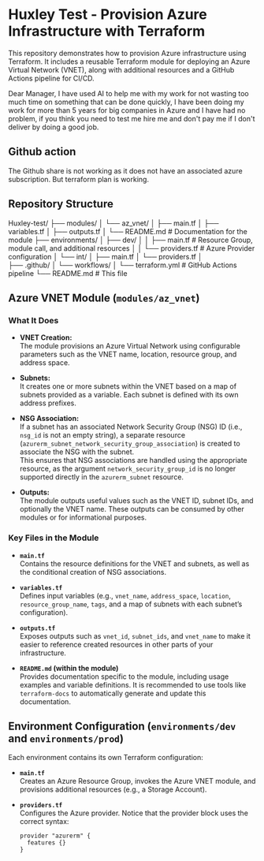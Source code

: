 # Huxley Test - Provision Azure Infrastructure with Terraform

This repository demonstrates how to provision Azure infrastructure using Terraform. It includes a reusable Terraform module for deploying an Azure Virtual Network (VNET), along with additional resources and a GitHub Actions pipeline for CI/CD.

Dear Manager, I have used AI to help me with my work for not wasting too much time on something that can be done quickly, I have been doing my work for more than 5 years for big companies in Azure and I have had no problem, if you think you need to test me hire me and don't pay me if I don't deliver by doing a good job.

## Github action
The Github share is not working as it does not have an associated azure subscription. But terraform plan is working.


## Repository Structure

Huxley-test/ 
├── modules/ 
│   └── az_vnet/ 
│   ├── main.tf 
│   ├── variables.tf 
│   ├── outputs.tf 
│   └── README.md # Documentation for the module 
├── environments/ 
│ ├── dev/ 
│ │   ├── main.tf # Resource Group, module call, and additional resources 
│ │   └── providers.tf # Azure Provider configuration 
│ └── int/ 
│     ├── main.tf 
│     └── providers.tf 
│    
├── .github/ 
│     └── workflows/ 
│           └── terraform.yml # GitHub Actions pipeline 
└── README.md # This file



## Azure VNET Module (`modules/az_vnet`)

### What It Does

- **VNET Creation:**  
  The module provisions an Azure Virtual Network using configurable parameters such as the VNET name, location, resource group, and address space.

- **Subnets:**  
  It creates one or more subnets within the VNET based on a map of subnets provided as a variable. Each subnet is defined with its own address prefixes.

- **NSG Association:**  
  If a subnet has an associated Network Security Group (NSG) ID (i.e., `nsg_id` is not an empty string), a separate resource (`azurerm_subnet_network_security_group_association`) is created to associate the NSG with the subnet.  
  This ensures that NSG associations are handled using the appropriate resource, as the argument `network_security_group_id` is no longer supported directly in the `azurerm_subnet` resource.

- **Outputs:**  
  The module outputs useful values such as the VNET ID, subnet IDs, and optionally the VNET name. These outputs can be consumed by other modules or for informational purposes.

### Key Files in the Module

- **`main.tf`**  
  Contains the resource definitions for the VNET and subnets, as well as the conditional creation of NSG associations.

- **`variables.tf`**  
  Defines input variables (e.g., `vnet_name`, `address_space`, `location`, `resource_group_name`, `tags`, and a map of subnets with each subnet’s configuration).

- **`outputs.tf`**  
  Exposes outputs such as `vnet_id`, `subnet_ids`, and `vnet_name` to make it easier to reference created resources in other parts of your infrastructure.

- **`README.md` (within the module)**  
  Provides documentation specific to the module, including usage examples and variable definitions. It is recommended to use tools like `terraform-docs` to automatically generate and update this documentation.

## Environment Configuration (`environments/dev` and `environments/prod`)

Each environment contains its own Terraform configuration:
  
- **`main.tf`**  
  Creates an Azure Resource Group, invokes the Azure VNET module, and provisions additional resources (e.g., a Storage Account).

- **`providers.tf`**  
  Configures the Azure provider. Notice that the provider block uses the correct syntax:
  ```hcl
  provider "azurerm" {
    features {}
  }
